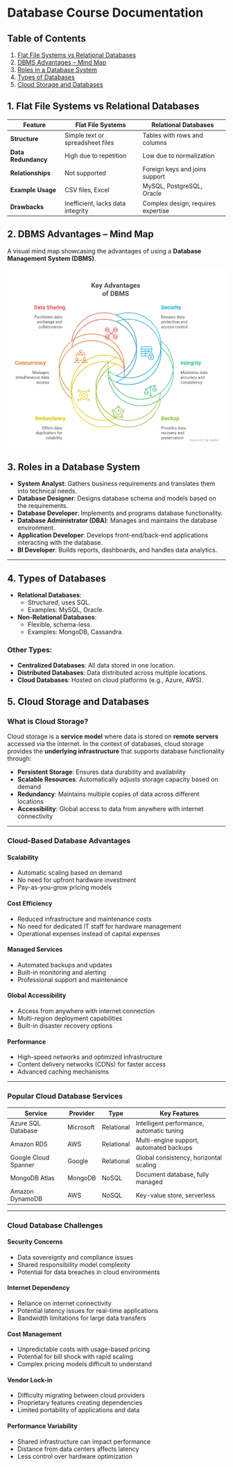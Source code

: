# Database Course Documentation

## Table of Contents

1. [Flat File Systems vs Relational Databases](#1-flat-file-systems-vs-relational-databases)
2. [DBMS Advantages – Mind Map](#2-dbms-advantages--mind-map)
3. [Roles in a Database System](#3-roles-in-a-database-system)
4. [Types of Databases](#4-types-of-databases)
5. [Cloud Storage and Databases](#5-cloud-storage-and-databases)

## 1. Flat File Systems vs Relational Databases

| Feature           | Flat File Systems                    | Relational Databases                      |
|------------------|--------------------------------------|-------------------------------------------|
| **Structure**     | Simple text or spreadsheet files     | Tables with rows and columns              |
| **Data Redundancy** | High due to repetition             | Low due to normalization                  |
| **Relationships** | Not supported                        | Foreign keys and joins support            |
| **Example Usage** | CSV files, Excel                     | MySQL, PostgreSQL, Oracle                 |
| **Drawbacks**     | Inefficient, lacks data integrity    | Complex design, requires expertise        |


## 2. DBMS Advantages – Mind Map

A visual mind map showcasing the advantages of using a **Database Management System (DBMS)**.

![alt text](<Database Management System (DBMS) - visual selection.png>)

## 3. Roles in a Database System

- **System Analyst**: Gathers business requirements and translates them into technical needs.
- **Database Designer**: Designs database schema and models based on the requirements.
- **Database Developer**: Implements and programs database functionality.
- **Database Administrator (DBA)**: Manages and maintains the database environment.
- **Application Developer**: Develops front-end/back-end applications interacting with the database.
- **BI Developer**: Builds reports, dashboards, and handles data analytics.

---

## 4. Types of Databases

- **Relational Databases**:
  - Structured, uses SQL.
  - Examples: MySQL, Oracle.
- **Non-Relational Databases**:
  - Flexible, schema-less.
  - Examples: MongoDB, Cassandra.

### Other Types:
- **Centralized Databases**: All data stored in one location.
- **Distributed Databases**: Data distributed across multiple locations.
- **Cloud Databases**: Hosted on cloud platforms (e.g., Azure, AWS).

## 5. Cloud Storage and Databases

### What is Cloud Storage?

Cloud storage is a **service model** where data is stored on **remote servers** accessed via the internet. In the context of databases, cloud storage provides the **underlying infrastructure** that supports database functionality through:

- **Persistent Storage**: Ensures data durability and availability  
- **Scalable Resources**: Automatically adjusts storage capacity based on demand  
- **Redundancy**: Maintains multiple copies of data across different locations  
- **Accessibility**: Global access to data from anywhere with internet connectivity  

---

### Cloud-Based Database Advantages

#### Scalability
- Automatic scaling based on demand  
- No need for upfront hardware investment  
- Pay-as-you-grow pricing models  

#### Cost Efficiency
- Reduced infrastructure and maintenance costs  
- No need for dedicated IT staff for hardware management  
- Operational expenses instead of capital expenses  

#### Managed Services
- Automated backups and updates  
- Built-in monitoring and alerting  
- Professional support and maintenance  

#### Global Accessibility
- Access from anywhere with internet connection  
- Multi-region deployment capabilities  
- Built-in disaster recovery options  

#### Performance
- High-speed networks and optimized infrastructure  
- Content delivery networks (CDNs) for faster access  
- Advanced caching mechanisms  

---

### Popular Cloud Database Services

| **Service**           | **Provider**     | **Type**     | **Key Features**                                          |
|------------------------|------------------|--------------|------------------------------------------------------------|
| Azure SQL Database     | Microsoft         | Relational   | Intelligent performance, automatic tuning                 |
| Amazon RDS             | AWS               | Relational   | Multi-engine support, automated backups                   |
| Google Cloud Spanner   | Google            | Relational   | Global consistency, horizontal scaling                    |
| MongoDB Atlas          | MongoDB           | NoSQL        | Document database, fully managed                          |
| Amazon DynamoDB        | AWS               | NoSQL        | Key-value store, serverless                               |

---


### Cloud Database Challenges

#### Security Concerns
- Data sovereignty and compliance issues  
- Shared responsibility model complexity  
- Potential for data breaches in cloud environments  

#### Internet Dependency
- Reliance on internet connectivity  
- Potential latency issues for real-time applications  
- Bandwidth limitations for large data transfers  

#### Cost Management
- Unpredictable costs with usage-based pricing  
- Potential for bill shock with rapid scaling  
- Complex pricing models difficult to understand  

#### Vendor Lock-in
- Difficulty migrating between cloud providers  
- Proprietary features creating dependencies  
- Limited portability of applications and data  

#### Performance Variability
- Shared infrastructure can impact performance  
- Distance from data centers affects latency  
- Less control over hardware optimization